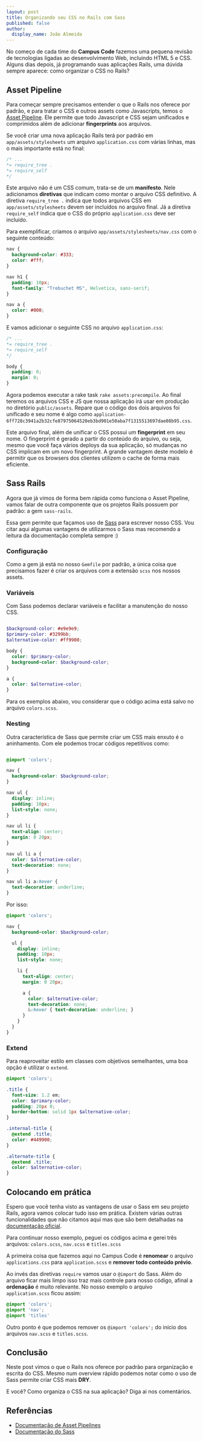 ```yaml
---
layout: post
title: Organizando seu CSS no Rails com Sass
published: false
author:
  display_name: João Almeida
---
```


No começo de cada time do **Campus Code** fazemos uma pequena revisão de tecnologias ligadas ao desenvolvimento Web, incluindo HTML 5 e CSS. Alguns dias depois, já programando suas aplicações Rails, uma dúvida sempre aparece: como organizar o CSS no Rails?

## Asset Pipeline

Para começar sempre precisamos entender o que o Rails nos oferece por padrão, e para tratar o CSS e outros assets como Javascripts, temos o [Asset Pipeline][asset_pipeline]. Ele permite que todo Javascript e CSS sejam unificados e comprimidos além de adicionar **fingerprints** aos arquivos.

Se você criar uma nova aplicação Rails terá por padrão em `app/assets/stylesheets` um arquivo `application.css` com várias linhas, mas o mais importante está no final:

```css
/* ...
*= require_tree .
*= require_self
*/
```

Este arquivo não é um CSS comum, trata-se de um **manifesto**. Nele adicionamos **diretivas** que indicam como montar o arquivo CSS definitivo. A diretiva `require_tree .` indica que todos arquivos CSS em `app/assets/stylesheets` devem ser incluídos no arquivo final. Já a diretiva `require_self` indica que o CSS do próprio `application.css` deve ser incluído.

Para exemplificar, criamos o arquivo `app/assets/stylesheets/nav.css` com o seguinte conteúdo:

```css
nav {
  background-color: #333;
  color: #fff;
}

nav h1 {
  padding: 10px;
  font-family: "Trebuchet MS", Helvetica, sans-serif;
}

nav a {
  color: #000;
}
```

E vamos adicionar o seguinte CSS no arquivo `application.css`:

```css
/* ...
*= require_tree .
*= require_self
*/

body {
  padding: 0;
  margin: 0;
}

```


Agora podemos executar a rake task `rake assets:precompile`. Ao final teremos os arquivos CSS e JS que nossa aplicação irá usar em produção no diretório `public/assets`. Repare que o código dos dois arquivos foi unificado e seu nome é algo como `application-6ff728c3941a2b32cfe87975064520eb3bd901e50aba7f1315513697dae08b95.css`.

Este arquivo final, além de unificar o CSS possui um **fingerprint** em seu nome. O fingerprint é gerado a partir do conteúdo do arquivo, ou seja, mesmo que você faça vários deploys da sua aplicação, só mudanças no CSS implicam em um novo fingerprint. A grande vantagem deste modelo é permitir que os browsers dos clientes utilizem o cache de forma mais eficiente.

## Sass Rails

Agora que já vimos de forma bem rápida como funciona o Asset Pipeline, vamos falar de outra componente que os projetos Rails possuem por padrão: a gem `sass-rails`.

Essa gem permite que façamos uso de [Sass][sass_website] para escrever nosso CSS. Vou citar aqui algumas vantagens de utilizarmos o Sass mas recomendo a leitura da documentação completa sempre :)

### Configuração

Como a gem já está no nosso `Gemfile` por padrão, a única coisa que precisamos fazer é criar os arquivos com a extensão `scss` nos nossos assets.

### Variáveis

Com Sass podemos declarar variáveis e facilitar a manutenção do nosso CSS.

```scss

$background-color: #e9e9e9;
$primary-color: #3299bb;
$alternative-color: #ff9900;

body {
  color: $primary-color;
  background-color: $background-color;
}

a {
  color: $alternative-color;
}

```

Para os exemplos abaixo, vou considerar que o código acima está salvo no arquivo `colors.scss`.

### Nesting

Outra característica de Sass que permite criar um CSS mais enxuto é o aninhamento. Com ele podemos trocar códigos repetitivos como:

```scss

@import 'colors';

nav {
  background-color: $background-color;
}

nav ul {
  display: inline;
  padding: 10px;
  list-style: none;
}

nav ul li {
  text-align: center;
  margin: 0 20px;
}

nav ul li a {
  color: $alternative-color;
  text-decoration: none;
}

nav ul li a:hover {
  text-decoration: underline;
}

```

Por isso:

```scss
@import 'colors';

nav {
  background-color: $background-color;

  ul {
    display: inline;
    padding: 10px;
    list-style: none;

    li {
      text-align: center;
      margin: 0 20px;

      a {
        color: $alternative-color;
        text-decoration: none;
        &:hover { text-decoration: underline; }
      }
    }
  }
}
```


### Extend

Para reaproveitar estilo em classes com objetivos semelhantes, uma boa opção é utilizar o `extend`.

```scss
@import 'colors';

.title {
  font-size: 1.2 em;
  color: $primary-color;
  padding: 20px 0;
  border-bottom: solid 1px $alternative-color;
}

.internal-title {
  @extend .title;
  color: #449900;
}

.alternate-title {
  @extend .title;
  color: $alternative-color;
}
```

## Colocando em prática

Espero que você tenha visto as vantagens de usar o Sass em seu projeto Rails, agora vamos colocar tudo isso em prática. Existem várias outras funcionalidades que não citamos aqui mas que são bem detalhadas na [documentação oficial][sass_doc].

Para continuar nosso exemplo, peguei os códigos acima e gerei três arquivos: `colors.scss`, `nav.scss` e `titles.scss`

A primeira coisa que fazemos aqui no Campus Code é **renomear** o arquivo `applications.css` para `application.scss` e **remover todo conteúdo prévio**.

Ao invés das diretivas `require` vamos usar o `@import` do Sass. Além do arquivo ficar mais limpo isso traz mais controle para nosso código, afinal a **ordenação** é muito relevante. No nosso exemplo o arquivo `application.scss` ficou assim:


```scss
@import 'colors';
@import 'nav';
@import 'titles'
```

Outro ponto é que podemos remover os `@import 'colors';` do início dos arquivos `nav.scss` e `titles.scss`.

## Conclusão

Neste post vimos o que o Rails nos oferece por padrão para organização e escrita do CSS. Mesmo num overview rápido podemos notar como o uso de Sass permite criar CSS mais **DRY**.

E você? Como organiza o CSS na sua aplicação? Diga ai nos comentários.

## Referências

 * [Documentação de Asset Pipelines][asset_pipeline]
 * [Documentação do Sass][sass_doc]

[asset_pipeline]:http://guides.rubyonrails.org/asset_pipeline.html
[sass_website]:http://sass-lang.com/
[sass_doc]:http://sass-lang.com/documentation/file.SASS_REFERENCE.html
